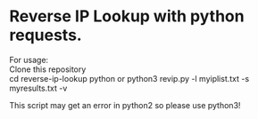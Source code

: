 # Reverse IP Lookup with python requests.
For usage: \
Clone this repository\
cd reverse-ip-lookup
python or python3 revip.py -l myiplist.txt -s myresults.txt -v


This script may get an error in python2 so please use python3!
